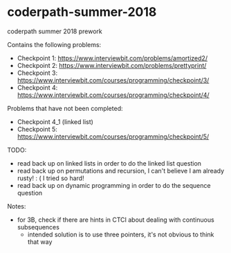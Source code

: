 # coderpath-summer-2018

coderpath summer 2018 prework

Contains the following problems:

- Checkpoint 1: https://www.interviewbit.com/problems/amortized2/
- Checkpoint 2: https://www.interviewbit.com/problems/prettyprint/
- Checkpoint 3: https://www.interviewbit.com/courses/programming/checkpoint/3/
- Checkpoint 4: https://www.interviewbit.com/courses/programming/checkpoint/4/

Problems that have not been completed:

- Checkpoint 4_1 (linked list)
- Checkpoint 5: https://www.interviewbit.com/courses/programming/checkpoint/5/

TODO:

- read back up on linked lists in order to do the linked list question
- read back up on permutations and recursion, I can't believe I am already rusty! : ( I tried so hard! 
- read back up on dynamic programming in order to do the sequence question

Notes:

- for 3B, check if there are hints in CTCI about dealing with continuous subsequences 
  - intended solution is to use three pointers, it's not obvious to think that way
    
  
  
